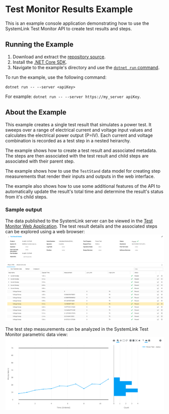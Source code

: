 Test Monitor Results Example
=================

This is an example console application demonstrating how to use the
SystemLink Test Monitor API to create test results and steps.

Running the Example
-------------------

1. Download and extract the [repository source](https://github.com/ni/systemlink-enterprise-examples/archive/master.zip).
2. Install the [.NET Core SDK](https://dotnet.microsoft.com/download/dotnet-core).
3. Navigate to the example's directory and use the [`dotnet run` command](https://docs.microsoft.com/en-us/dotnet/core/tools/dotnet-run?tabs=netcore21).

To run the example, use the following command:

```
dotnet run -- --server <apiKey>
```

For example: `dotnet run -- --server https://my_server apiKey`.

About the Example
-----------------

This example creates a single test result that simulates a power test.  It sweeps over a range of electrical current and voltage input values and calculates the electrical power output (P=IV).  Each current and voltage combination is recorded as a test step in a nested heirarchy.

The example shows how to create a test result and associated metadata.  The steps are then associated with the test result and child steps are associated with their parent step.

The example shows how to use the `TestStand` data model for creating step measurements that render their inputs and outputs in the web interface.

The example also shows how to use some additional features of the API to automatically update the result's total time and determine the result's status from it's child steps.

### Sample output

The data published to the SystemLink server can be viewed in the [Test Monitor Web Application](https://localhost/#testmonitor).  The test result details and the associated steps can be explored using a web browser:
![Test result and steps](./TestMonitor.png "Test result and steps")

The test step measurements can be analyzed in the SystemLink Test Monitor parametric data view:
![Measurements in the SystemLink Test Monitor web application parametric data view](./ParametricData.png "Measurements in the SystemLink Test Monitor web application parametric data view")